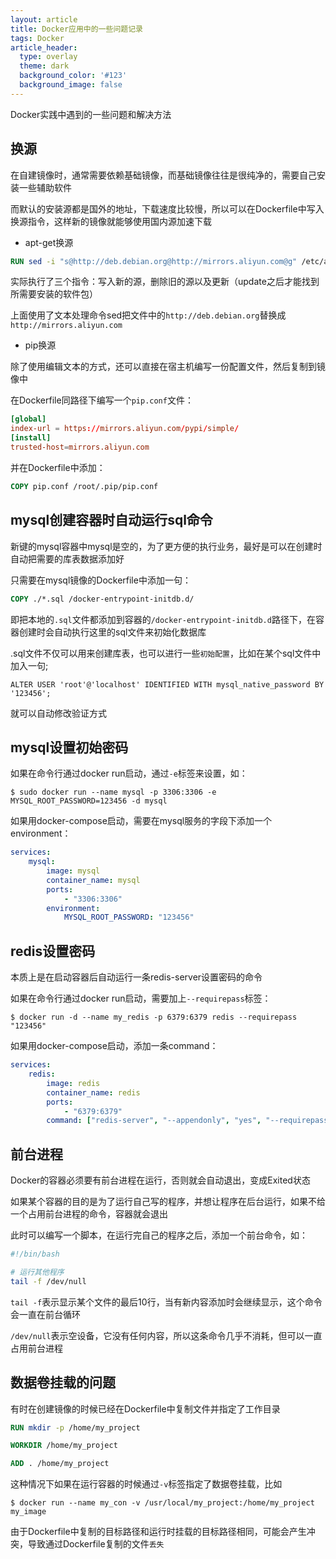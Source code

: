 ```yaml
---
layout: article
title: Docker应用中的一些问题记录
tags: Docker
article_header:
  type: overlay
  theme: dark
  background_color: '#123'
  background_image: false
---
```


Docker实践中遇到的一些问题和解决方法

<!--more-->

## 换源

在自建镜像时，通常需要依赖基础镜像，而基础镜像往往是很纯净的，需要自己安装一些辅助软件

而默认的安装源都是国外的地址，下载速度比较慢，所以可以在Dockerfile中写入换源指令，这样新的镜像就能够使用国内源加速下载

- apt-get换源

```Dockerfile
RUN sed -i "s@http://deb.debian.org@http://mirrors.aliyun.com@g" /etc/apt/sources.list && rm -Rf /var/lib/apt/lists/* && apt-get update
```

实际执行了三个指令：写入新的源，删除旧的源以及更新（update之后才能找到所需要安装的软件包）

上面使用了文本处理命令sed把文件中的`http://deb.debian.org`替换成`http://mirrors.aliyun.com`

- pip换源

除了使用编辑文本的方式，还可以直接在宿主机编写一份配置文件，然后复制到镜像中

在Dockerfile同路径下编写一个`pip.conf`文件：

```conf
[global]
index-url = https://mirrors.aliyun.com/pypi/simple/
[install]
trusted-host=mirrors.aliyun.com
```

并在Dockerfile中添加：

```Dockerfile
COPY pip.conf /root/.pip/pip.conf
```

## mysql创建容器时自动运行sql命令

新键的mysql容器中mysql是空的，为了更方便的执行业务，最好是可以在创建时自动把需要的库表数据添加好

只需要在mysql镜像的Dockerfile中添加一句：

```Dockerfile
COPY ./*.sql /docker-entrypoint-initdb.d/
```

即把本地的`.sql`文件都添加到容器的`/docker-entrypoint-initdb.d`路径下，在容器创建时会自动执行这里的sql文件来初始化数据库

.sql文件不仅可以用来创建库表，也可以进行一些`初始配置`，比如在某个sql文件中加入一句;

```
ALTER USER 'root'@'localhost' IDENTIFIED WITH mysql_native_password BY '123456';
```

就可以自动修改验证方式

## mysql设置初始密码

如果在命令行通过docker run启动，通过`-e`标签来设置，如：

```
$ sudo docker run --name mysql -p 3306:3306 -e MYSQL_ROOT_PASSWORD=123456 -d mysql
```

如果用docker-compose启动，需要在mysql服务的字段下添加一个environment：

```yml
services:
    mysql:
        image: mysql
        container_name: mysql
        ports:
            - "3306:3306"
        environment: 
            MYSQL_ROOT_PASSWORD: "123456"
```

## redis设置密码

本质上是在启动容器后自动运行一条redis-server设置密码的命令

如果在命令行通过docker run启动，需要加上`--requirepass`标签：

```
$ docker run -d --name my_redis -p 6379:6379 redis --requirepass "123456"
```

如果用docker-compose启动，添加一条command：

```yml
services:
    redis:
        image: redis
        container_name: redis
        ports:
            - "6379:6379"
        command: ["redis-server", "--appendonly", "yes", "--requirepass","123456"]
```

## 前台进程

Docker的容器必须要有前台进程在运行，否则就会自动退出，变成Exited状态

如果某个容器的目的是为了运行自己写的程序，并想让程序在后台运行，如果不给一个占用前台进程的命令，容器就会退出

此时可以编写一个脚本，在运行完自己的程序之后，添加一个前台命令，如：

```sh
#!/bin/bash

# 运行其他程序
tail -f /dev/null
```

`tail -f`表示显示某个文件的最后10行，当有新内容添加时会继续显示，这个命令会一直在前台循环

`/dev/null`表示空设备，它没有任何内容，所以这条命令几乎不消耗，但可以一直占用前台进程

## 数据卷挂载的问题

有时在创建镜像的时候已经在Dockerfile中复制文件并指定了工作目录

```Dockerfile
RUN mkdir -p /home/my_project

WORKDIR /home/my_project

ADD . /home/my_project
```

这种情况下如果在运行容器的时候通过`-v`标签指定了数据卷挂载，比如

```
$ docker run --name my_con -v /usr/local/my_project:/home/my_project my_image
```

由于Dockerfile中复制的目标路径和运行时挂载的目标路径相同，可能会产生冲突，导致通过Dockerfile复制的文件`丢失`
